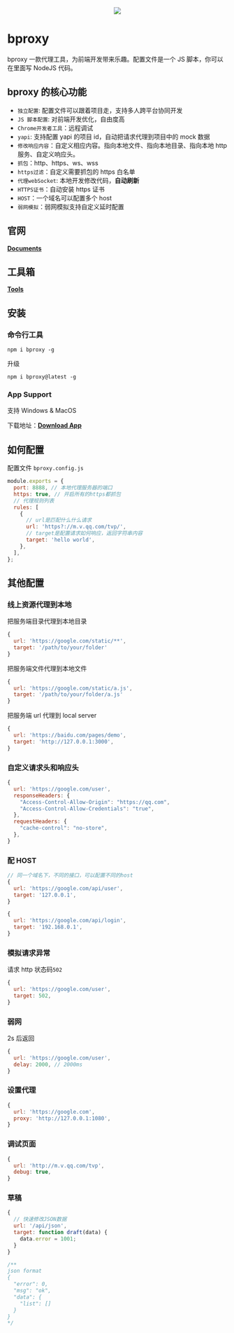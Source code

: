 <div style="text-align:center;">
<img src="https://www.duelpeak.com/pages/bproxy/img/logo.svg" />
</div>

# bproxy

bproxy 一款代理工具，为前端开发带来乐趣。配置文件是一个 JS 脚本，你可以在里面写 NodeJS 代码。

## bproxy 的核心功能

- `独立配置`: 配置文件可以跟着项目走，支持多人跨平台协同开发
- `JS 脚本配置`: 对前端开发优化，自由度高
- `Chrome开发者工具`：远程调试
- `yapi`: 支持配置 yapi 的项目 id，自动把请求代理到项目中的 mock 数据
- `修改响应内容`：自定义相应内容。指向本地文件、指向本地目录、指向本地 http 服务、自定义响应头。
- `抓包`：http、https、ws、wss
- `https过滤`：自定义需要抓包的 https 白名单
- `代理webSocket`: 本地开发修改代码，**自动刷新**
- `HTTPS证书`：自动安装 https 证书
- `HOST`：一个域名可以配置多个 host
- `弱网模拟`：弱网模拟支持自定义延时配置

## 官网

**[Documents](https://www.duelpeak.com/pages/bproxy)**

## 工具箱

**[Tools](https://www.hahahehe.cn/tools/)**

## 安装

### 命令行工具

```
npm i bproxy -g
```

升级

```
npm i bproxy@latest -g
```

### App Support

支持 Windows & MacOS

下载地址：**[Download App](https://www.duelpeak.com/pages/bproxy)**

## 如何配置

配置文件 `bproxy.config.js`

```js
module.exports = {
  port: 8888, // 本地代理服务器的端口
  https: true, // 开启所有的https都抓包
  // 代理规则列表
  rules: [
    {
      // url是匹配什么什么请求
      url: 'https?://m.v.qq.com/tvp/',
      // target是配置请求如何响应，返回字符串内容
      target: 'hello world',
    },
  ],
};
```

## 其他配置

### 线上资源代理到本地

把服务端目录代理到本地目录

```js
{
  url: 'https://google.com/static/**',
  target: '/path/to/your/folder'
}
```

把服务端文件代理到本地文件

```js
{
  url: 'https://google.com/static/a.js',
  target: '/path/to/your/folder/a.js'
}
```

把服务端 url 代理到 local server

```js
{
  url: 'https://baidu.com/pages/demo',
  target: 'http://127.0.0.1:3000',
}
```

### 自定义请求头和响应头

```js
{
  url: 'https://google.com/user',
  responseHeaders: {
    "Access-Control-Allow-Origin": "https://qq.com",
    "Access-Control-Allow-Credentials": "true",
  },
  requestHeaders: {
    "cache-control": "no-store",
  },
}
```

### 配 HOST

```js
// 同一个域名下，不同的接口，可以配置不同的host
{
  url: 'https://google.com/api/user',
  target: '127.0.0.1',
}

{
  url: 'https://google.com/api/login',
  target: '192.168.0.1',
}
```

### 模拟请求异常

请求 http 状态码`502`

```js
{
  url: 'https://google.com/user',
  target: 502,
}
```

### 弱网

2s 后返回

```js
{
  url: 'https://google.com/user',
  delay: 2000, // 2000ms
}
```

### 设置代理

```js
{
  url: 'https://google.com',
  proxy: 'http://127.0.0.1:1080',
}
```

### 调试页面

```js
{
  url: 'http://m.v.qq.com/tvp',
  debug: true,
}
```

### 草稿

```js
{
  // 快速修改JSON数据
  url: '/api/json',
  target: function draft(data) {
    data.error = 1001;
  }
}

/**
json format
{
  "error": 0,
  "msg": "ok",
  "data": {
    "list": []
  }
}
*/
```
